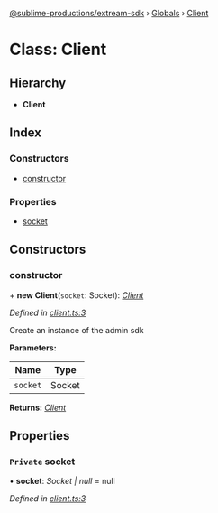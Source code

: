[@sublime-productions/extream-sdk](../README.md) › [Globals](../globals.md) › [Client](client.md)

# Class: Client

## Hierarchy

* **Client**

## Index

### Constructors

* [constructor](client.md#constructor)

### Properties

* [socket](client.md#private-socket)

## Constructors

###  constructor

\+ **new Client**(`socket`: Socket): *[Client](client.md)*

*Defined in [client.ts:3](https://github.com/Extream-SaaS/ex-sdk/blob/489cbc8/src/client.ts#L3)*

Create an instance of the admin sdk

**Parameters:**

Name | Type |
------ | ------ |
`socket` | Socket |

**Returns:** *[Client](client.md)*

## Properties

### `Private` socket

• **socket**: *Socket | null* = null

*Defined in [client.ts:3](https://github.com/Extream-SaaS/ex-sdk/blob/489cbc8/src/client.ts#L3)*
